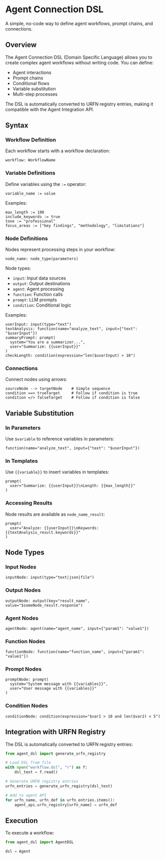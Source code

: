 # Agent Connection DSL

A simple, no-code way to define agent workflows, prompt chains, and connections.

## Overview

The Agent Connection DSL (Domain Specific Language) allows you to create complex agent workflows without writing code. You can define:

- Agent interactions
- Prompt chains
- Conditional flows
- Variable substitution
- Multi-step processes

The DSL is automatically converted to URFN registry entries, making it compatible with the Agent Integration API.

## Syntax

### Workflow Definition

Each workflow starts with a workflow declaration:

```
workflow: WorkflowName
```

### Variable Definitions

Define variables using the `:=` operator:

```
variable_name := value
```

Examples:
```
max_length := 100
include_keywords := true
tone := "professional"
focus_areas := ["key findings", "methodology", "limitations"]
```

### Node Definitions

Nodes represent processing steps in your workflow:

```
node_name: node_type(parameters)
```

Node types:
- `input`: Input data sources
- `output`: Output destinations
- `agent`: Agent processing
- `function`: Function calls
- `prompt`: LLM prompts
- `condition`: Conditional logic

Examples:
```
userInput: input(type="text")
textAnalysis: function(name="analyze_text", input={"text": "$userInput"})
summaryPrompt: prompt(
  system="You are a summarizer...",
  user="Summarize: {{userInput}}"
)
checkLength: condition(expression="len($userInput) > 10")
```

### Connections

Connect nodes using arrows:

```
sourceNode --> targetNode    # Simple sequence
condition ==> trueTarget     # Follow if condition is true
condition =/> falseTarget    # Follow if condition is false
```

## Variable Substitution

### In Parameters

Use `$variable` to reference variables in parameters:

```
function(name="analyze_text", input={"text": "$userInput"})
```

### In Templates

Use `{{variable}}` to insert variables in templates:

```
prompt(
  user="Summarize: {{userInput}}\nLength: {{max_length}}"
)
```

### Accessing Results

Node results are available as `node_name_result`:

```
prompt(
  user="Analyze: {{userInput}}\nKeywords: {{textAnalysis_result.keywords}}"
)
```

## Node Types

### Input Nodes

```
inputNode: input(type="text|json|file")
```

### Output Nodes

```
outputNode: output(key="result_name", value="$someNode_result.response")
```

### Agent Nodes

```
agentNode: agent(name="agent_name", input={"param1": "value1"})
```

### Function Nodes

```
functionNode: function(name="function_name", input={"param1": "value1"})
```

### Prompt Nodes

```
promptNode: prompt(
  system="System message with {{variables}}",
  user="User message with {{variables}}"
)
```

### Condition Nodes

```
conditionNode: condition(expression="$var1 > 10 and len($var2) < 5")
```

## Integration with URFN Registry

The DSL is automatically converted to URFN registry entries:

```python
from agent_dsl import generate_urfn_registry

# Load DSL from file
with open("workflow.dsl", "r") as f:
    dsl_text = f.read()

# Generate URFN registry entries
urfn_entries = generate_urfn_registry(dsl_text)

# Add to agent API
for urfn_name, urfn_def in urfn_entries.items():
    agent_api.urfn_registry[urfn_name] = urfn_def
```

## Execution

To execute a workflow:

```python
from agent_dsl import AgentDSL

dsl = Agent
